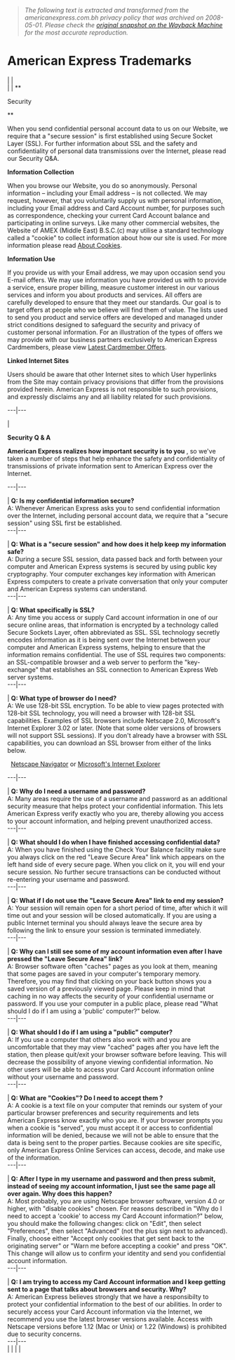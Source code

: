 > *The following text is extracted and transformed from the americanexpress.com.bh privacy policy that was archived on 2008-05-01. Please check the [original snapshot on the Wayback Machine](https://web.archive.org/web/20080501012958id_/http%3A//www.americanexpress.com.bh/mena/global/legal/privacy.jsp) for the most accurate reproduction.*

# American Express Trademarks

|  |    
|  |  **

Security

**

When you send confidential personal account data to us on our Website, we require that a "secure session" is first established using Secure Socket Layer (SSL). For further information about SSL and the safety and confidentiality of personal data transmissions over the Internet, please read our Security Q&A. 

**Information Collection**

When you browse our Website, you do so anonymously. Personal information – including your Email address – is not collected. We may request, however, that you voluntarily supply us with personal information, including your Email address and Card Account number, for purposes such as correspondence, checking your current Card Account balance and participating in online surveys. Like many other commercial websites, the Website of AMEX (Middle East) B.S.C.(c) may utilise a standard technology called a "cookie" to collect information about how our site is used. For more information please read [About Cookies](https://web.archive.org/mena/global/legal/cookies.jsp). 

**Information Use**

If you provide us with your Email address, we may upon occasion send you E-mail offers. We may use information you have provided us with to provide a service, ensure proper billing, measure customer interest in our various services and inform you about products and services. All offers are carefully developed to ensure that they meet our standards. Our goal is to target offers at people who we believe will find them of value. The lists used to send you product and service offers are developed and managed under strict conditions designed to safeguard the security and privacy of customer personal information. For an illustration of the types of offers we may provide with our business partners exclusively to American Express Cardmembers, please view [Latest Cardmember Offers](https://web.archive.org/mena/whats/whats_latest_cardmember.jsp).

**Linked Internet Sites**

Users should be aware that other Internet sites to which User hyperlinks from the Site may contain privacy provisions that differ from the provisions provided herein. American Express is not responsible to such provisions, and expressly disclaims any and all liability related for such provisions.  
  
---|---  
  
| 

**Security Q & A**

**American Express realizes how important security is to you** , so we've taken a number of steps that help enhance the safety and confidentiality of transmissions of private information sent to American Express over the Internet.  
  
---|---  
  
| **Q: Is my confidential information secure?**  
A: Whenever American Express asks you to send confidential information over the Internet, including personal account data, we require that a "secure session" using SSL first be established.   
---|---  
  
| **Q: What is a "secure session" and how does it help keep my information safe?**  
A: During a secure SSL session, data passed back and forth between your computer and American Express systems is secured by using public key cryptography. Your computer exchanges key information with American Express computers to create a private conversation that only your computer and American Express systems can understand.   
---|---  
  
| **Q: What specifically is SSL?**  
A: Any time you access or supply Card account information in one of our secure online areas, that information is encrypted by a technology called Secure Sockets Layer, often abbreviated as SSL. SSL technology secretly encodes information as it is being sent over the Internet between your computer and American Express systems, helping to ensure that the information remains confidential. The use of SSL requires two components: an SSL-compatible browser and a web server to perform the "key-exchange" that establishes an SSL connection to American Express Web server systems.   
---|---  
  
| **Q: What type of browser do I need?**  
A: We use 128-bit SSL encryption. To be able to view pages protected with 128-bit SSL technology, you will need a browser with 128-bit SSL capabilities. Examples of SSL browsers include Netscape 2.0, Microsoft's Internet Explorer 3.02 or later. (Note that some older versions of browsers will not support SSL sessions). If you don't already have a browser with SSL capabilities, you can download an SSL browser from either of the links below. 

  [Netscape Navigator](http://home.netscape.com/comprod/mirror/client_download.html) or [Microsoft's Internet Explorer](http://www.microsoft.com/windows/ie/download/default.asp)  
  
---|---  
  
| **Q: Why do I need a username and password?**  
A: Many areas require the use of a username and password as an additional security measure that helps protect your confidential information. This lets American Express verify exactly who you are, thereby allowing you access to your account information, and helping prevent unauthorized access.   
---|---  
  
| **Q: What should I do when I have finished accessing confidential data?**  
A: When you have finished using the Check Your Balance facility make sure you always click on the red "Leave Secure Area" link which appears on the left hand side of every secure page. When you click on it, you will end your secure session. No further secure transactions can be conducted without re-entering your username and password.   
---|---  
  
| **Q: What if I do not use the "Leave Secure Area" link to end my session?**  
A: Your session will remain open for a short period of time, after which it will time out and your session will be closed automatically. If you are using a public Internet terminal you should always leave the secure area by following the link to ensure your session is terminated immediately.   
---|---  
  
| **Q: Why can I still see some of my account information even after I have pressed the "Leave Secure Area" link?**  
A: Browser software often "caches" pages as you look at them, meaning that some pages are saved in your computer's temporary memory. Therefore, you may find that clicking on your back button shows you a saved version of a previously viewed page. Please keep in mind that caching in no way affects the security of your confidential username or password. If you use your computer in a public place, please read "What should I do if I am using a 'public' computer?" below.   
---|---  
  
| **Q: What should I do if I am using a "public" computer?**  
A: If you use a computer that others also work with and you are uncomfortable that they may view "cached" pages after you have left the station, then please quit/exit your browser software before leaving. This will decrease the possibility of anyone viewing confidential information. No other users will be able to access your Card Account information online without your username and password.   
---|---  
  
| **Q: What are "Cookies"? Do I need to accept them ?**  
A: A cookie is a text file on your computer that reminds our system of your particular browser preferences and security requirements and lets American Express know exactly who you are. If your browser prompts you when a cookie is "served", you must accept it or access to confidential information will be denied, because we will not be able to ensure that the data is being sent to the proper parties. Because cookies are site specific, only American Express Online Services can access, decode, and make use of the information.   
---|---  
  
| **Q: After I type in my username and password and then press submit, instead of seeing my account information, I just see the same page all over again. Why does this happen?**  
A: Most probably, you are using Netscape browser software, version 4.0 or higher, with "disable cookies" chosen. For reasons described in "Why do I need to accept a 'cookie' to access my Card Account information?" below, you should make the following changes: click on "Edit", then select "Preferences", then select "Advanced" (not the plus sign next to advanced). Finally, choose either "Accept only cookies that get sent back to the originating server" or "Warn me before accepting a cookie" and press "OK". This change will allow us to confirm your identity and send you confidential account information.   
---|---  
  
| **Q: I am trying to access my Card Account information and I keep getting sent to a page that talks about browsers and security. Why?**  
A: American Express believes strongly that we have a responsibilty to protect your confidential information to the best of our abilities. In order to securely access your Card Account information via the Internet, we recommend you use the latest browser versions available. Access with Netscape versions before 1.12 (Mac or Unix) or 1.22 (Windows) is prohibited due to security concerns.   
---|---  
|  |  |  | 
